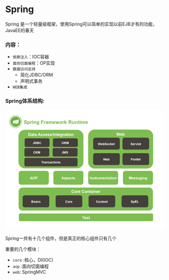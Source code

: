 # Spring

Spring 是一个轻量级框架，使用Spring可以简单的实现以前EJB才有的功能，JavaEE的春天

### 内容：
- `依赖注入`：IOC容器
- `面向切面编程`：OP实现
- `数据访问支持`
    - 简化JDBC/ORM
    - 声明式事务
- `WEB集成`

### Spring体系结构:

![](img/1.png)

Spring一共有十几个组件，但是真正的核心组件只有几个

重要的几个模块：
- `core` :核心，DI(IOC)
- `aop` :面向切面编程
- `web`: SpringMVC

